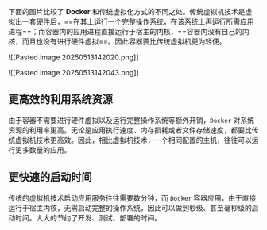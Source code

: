 下面的图片比较了 **Docker** 和传统虚拟化方式的不同之处。传统虚拟机技术是虚拟出一套硬件后，==在其上运行一个完整操作系统，在该系统上再运行所需应用进程==；而容器内的应用进程直接运行于宿主的内核，==容器内没有自己的内核，而且也没有进行硬件虚拟==。因此容器要比传统虚拟机更为轻便。

![[Pasted image 20250513142020.png]]

![[Pasted image 20250513142043.png]]
## 更高效的利用系统资源

由于容器不需要进行硬件虚拟以及运行完整操作系统等额外开销，`Docker` 对系统资源的利用率更高。无论是应用执行速度、内存损耗或者文件存储速度，都要比传统虚拟机技术更高效。因此，相比虚拟机技术，一个相同配置的主机，往往可以运行更多数量的应用。

## 更快速的启动时间

传统的虚拟机技术启动应用服务往往需要数分钟，而 `Docker` 容器应用，由于直接运行于宿主内核，无需启动完整的操作系统，因此可以做到秒级、甚至毫秒级的启动时间。大大的节约了开发、测试、部署的时间。